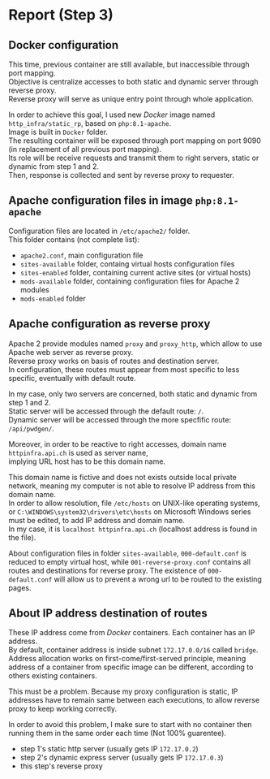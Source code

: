 # Report (Step 3)
## Docker configuration

This time, previous container are still available, but inaccessible through port mapping.  
Objective is centralize accesses to both static and dynamic server through reverse proxy.  
Reverse proxy will serve as unique entry point through whole application.  

In order to achieve this goal, I used new _Docker_ image named `http_infra/static_rp`, based on `php:8.1-apache`.  
Image is built in `Docker` folder.  
The resulting container will be exposed through port mapping on port 9090 (in replacement of all previous port mapping).  
Its role will be receive requests and transmit them to right servers, static or dynamic from step 1 and 2.  
Then, response is collected and sent by reverse proxy to requester.  

## Apache configuration files in image `php:8.1-apache`

Configuration files are located in `/etc/apache2/` folder.  
This folder contains (not complete list):  

 + `apache2.conf`, main configuration file
 + `sites-available` folder, containg virtual hosts configuration files
 + `sites-enabled` folder, containing current active sites (or virtual hosts)
 + `mods-available` folder, containing configuration files for Apache 2 modules
 + `mods-enabled` folder

## Apache configuration as reverse proxy

Apache 2 provide modules named `proxy` and `proxy_http`, which allow to use Apache web server as reverse proxy.  
Reverse proxy works on basis of routes and destination server.  
In configuration, these routes must appear from most specific to less specific, eventually with default route.  

In my case, only two servers are concerned, both static and dynamic from step 1 and 2.  
Static server will be accessed through the default route: `/`.  
Dynamic server will be accessed through the more specfific route: `/api/pwdgen/`.  

Moreover, in order to be reactive to right accesses, domain name `httpinfra.api.ch` is used as server name,  
implying URL host has to be this domain name.  

This domain name is fictive and does not exists outside local private network, meaning my computer is not able to resolve IP address from this domain name.  
In order to allow resolution, file `/etc/hosts` on UNIX-like operating systems, or `C:\WINDOWS\system32\drivers\etc\hosts` on Microsoft Windows series must be edited, to add IP address and domain name.  
In my case, it is `localhost httpinfra.api.ch` (localhost address is found in the file).  

About configuration files in folder `sites-available`, `000-default.conf` is reduced to empty virtual host, while `001-reverse-proxy.conf` contains all routes and destinations for reverse proxy.
The existence of `000-default.conf` will allow us to prevent a wrong url to be routed to the existing pages.

## About IP address destination of routes

These IP address come from _Docker_ containers.
Each container has an IP address.  
By default, container address is inside subnet `172.17.0.0/16` called `bridge`.  
Address allocation works on first-come/first-served principle, meaning address of a container from specific image can be different, according to others existing containers.  

This must be a problem.
Because my proxy configuration is static, IP addresses have to remain same between each executions, to allow reverse proxy to keep working correctly.  

In order to avoid this problem, I make sure to start with no container then running them in the same order each time (Not 100% guarentee).  
+ step 1's static http server (usually gets IP `172.17.0.2`)
+ step 2's dynamic express server (usually gets IP `172.17.0.3`)
+ this step's reverse proxy
